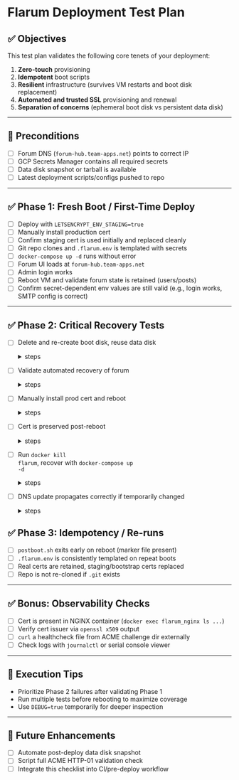# Flarum Deployment Test Plan

## ✅ Objectives

This test plan validates the following core tenets of your deployment:

1. **Zero-touch** provisioning
2. **Idempotent** boot scripts
3. **Resilient** infrastructure (survives VM restarts and boot disk replacement)
4. **Automated and trusted SSL** provisioning and renewal
5. **Separation of concerns** (ephemeral boot disk vs persistent data disk)

---

## 🔰 Preconditions

* [ ] Forum DNS (`forum-hub.team-apps.net`) points to correct IP
* [ ] GCP Secrets Manager contains all required secrets
* [ ] Data disk snapshot or tarball is available
* [ ] Latest deployment scripts/configs pushed to repo

---

## ✅ Phase 1: Fresh Boot / First-Time Deploy

* [ ] Deploy with `LETSENCRYPT_ENV_STAGING=true`
* [ ] Manually install production cert
* [ ] Confirm staging cert is used initially and replaced cleanly
* [ ] Git repo clones and `.flarum.env` is templated with secrets
* [ ] `docker-compose up -d` runs without error
* [ ] Forum UI loads at `forum-hub.team-apps.net`
* [ ] Admin login works
* [ ] Reboot VM and validate forum state is retained (users/posts)
* [ ] Confirm secret-dependent env values are still valid (e.g., login works, SMTP config is correct)

---

## ✅ Phase 2: Critical Recovery Tests

* [ ] Delete and re-create boot disk, reuse data disk

  <details>
    <summary>steps</summary>
    <p>Use <code>terraform taint google_compute_instance.flarum_vm</code> to mark the VM for recreation.</p>
    <p>Then run <code>terraform apply</code> to destroy and recreate just the VM (and boot disk), while preserving the data disk and IP.</p>
    <p>This ensures startup scripts are reapplied and Terraform state remains consistent.</p>
  </details>
  </details>

* [ ] Validate automated recovery of forum

  <details>
    <summary>steps</summary>
    <p>Visit <code>https://forum-hub.team-apps.net</code></p>
    <p>Confirm that users, posts, and site config are intact</p>
    <p>Check that containers are running with <code>docker ps -a</code></p>
  </details>

* [ ] Manually install prod cert and reboot

  <details>
    <summary>steps</summary>
    <p>Run <code>certbot certonly</code> inside Docker with production endpoint</p>
    <p>If the cert ends up in a <code>-0001</code> path, move it into the expected directory</p>
    <p>Restart the VM and confirm NGINX is serving the correct certificate</p>
  </details>

* [ ] Cert is preserved post-reboot

  <details>
    <summary>steps</summary>
    <p>After a reboot, run <code>openssl x509 -in fullchain.pem -noout -issuer</code></p>
    <p>Confirm the certificate is still valid and issued by Let's Encrypt</p>
  </details>

* [ ] Run <code>docker kill flarum</code>, recover with <code>docker-compose up -d</code>

  <details>
    <summary>steps</summary>
    <p>Run <code>docker kill flarum</code> to simulate a service crash</p>
    <p>Run <code>docker-compose up -d</code> to bring the container back up</p>
    <p>Verify the forum works and data is intact</p>
  </details>

* [ ] DNS update propagates correctly if temporarily changed

  <details>
    <summary>steps</summary>
    <p>Temporarily point the DNS A record to another IP</p>
    <p>Then revert it back to the original IP</p>
    <p>Ensure the forum becomes reachable again shortly after DNS change</p>
  </details>

## ✅ Phase 3: Idempotency / Re-runs

* [ ] `postboot.sh` exits early on reboot (marker file present)
* [ ] `.flarum.env` is consistently templated on repeat boots
* [ ] Real certs are retained, staging/bootstrap certs replaced
* [ ] Repo is not re-cloned if `.git` exists

---

## ✅ Bonus: Observability Checks

* [ ] Cert is present in NGINX container (`docker exec flarum_nginx ls ...`)
* [ ] Verify cert issuer via `openssl x509` output
* [ ] `curl` a healthcheck file from ACME challenge dir externally
* [ ] Check logs with `journalctl` or serial console viewer

---

## 🧪 Execution Tips

* Prioritize Phase 2 failures after validating Phase 1
* Run multiple tests before rebooting to maximize coverage
* Use `DEBUG=true` temporarily for deeper inspection

---

## 📝 Future Enhancements

* [ ] Automate post-deploy data disk snapshot
* [ ] Script full ACME HTTP-01 validation check
* [ ] Integrate this checklist into CI/pre-deploy workflow
